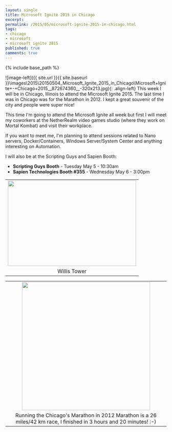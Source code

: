 ```yaml
---
layout: single
title: Microsoft Ignite 2015 in Chicago
excerpt: 
permalink: /2015/05/microsoft-ignite-2015-in-chicago.html
tags: 
- chicago
- microsoft
- microsoft ignite 2015
published: true
comments: true
---
```

{% include base_path %}

![image-left]({{ site.url }}{{ site.baseurl }}\images\2015\20150504_Microsoft_Ignite_2015_in_Chicago\Microsoft+Ignite+-+Chicago+2015__872674360__-320x213.jpg){: .align-left}
This week I will be in Chicago, Illinois to attend the Microsoft Ignite 2015. The last time I was in Chicago was for the Marathon in 2012. I kept a great souvenir of the city and people were super nice!

This time I'm going to attend the Microsoft Ignite all week but first I will meet my coworkers at the NetherRealm video games studio (where they work on Mortal Kombat) and visit their workplace.

If you want to meet me, I'm planning to attend sessions related to Nano servers, Docker/Containers, Windows Server/System Center and anything interesting on Automation.

I will also be at the Scripting Guys and Sapien Booth:

* **Scripting Guys Booth** - Tuesday May 5 - 10:30am
* **Sapien Technologies Booth #355** - Wednesday May 6 - 3:00pm

<table align="center" cellpadding="0" cellspacing="0" class="tr-caption-container" style="margin-left: auto; margin-right: auto; text-align: center;"><tbody><tr><td style="text-align: center;"><a href="http://1.bp.blogspot.com/-DAwOpVmQ5RM/VUd7CGrrTdI/AAAAAAABtss/GthZfZe0C40/s1600/DSC_0351.JPG" imageanchor="1" style="margin-left: auto; margin-right: auto;"><img border="0" height="267" src="http://1.bp.blogspot.com/-DAwOpVmQ5RM/VUd7CGrrTdI/AAAAAAABtss/GthZfZe0C40/s400/DSC_0351.JPG" width="400" /></a></td></tr><tr><td class="tr-caption" style="text-align: center;">Willis Tower</td></tr></tbody></table>

<table align="center" cellpadding="0" cellspacing="0" class="tr-caption-container" style="margin-left: auto; margin-right: auto; text-align: center;"><tbody><tr><td style="text-align: center;"><a href="{{ base_path }}/images/2015/20150504_Microsoft_Ignite_2015_in_Chicago/ChicagoMarathon-Francois-Xavier.Cat__998127869__-618x618.png" imageanchor="1" style="margin-left: auto; margin-right: auto;"><img border="0" height="400" src="{{ base_path }}/images/2015/20150504_Microsoft_Ignite_2015_in_Chicago/ChicagoMarathon-Francois-Xavier.Cat__1905839779__-400x400.png" width="400" /></a></td></tr><tr><td class="tr-caption" style="text-align: center;">Running the Chicago's Marathon in 2012
Marathon is a 26 miles/42 km race, I finished in 3 hours and 20 minutes! :-)</td></tr></tbody></table>